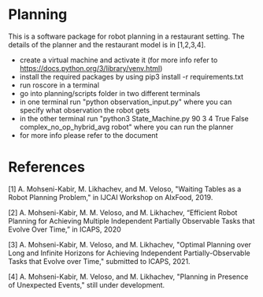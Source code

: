 # Planning

This is a software package for robot planning in a restaurant setting. The details of the planner and the restaurant model is in [1,2,3,4].

- create a virtual machine and activate it (for more info refer to https://docs.python.org/3/library/venv.html)
- install the required packages by using pip3 install -r requirements.txt
- run roscore in a terminal
- go into planning/scripts folder in two different terminals
- in one terminal run "python observation_input.py" where you can specify what observation the robot gets
- in the other terminal run "python3 State_Machine.py 90 3 4 True False complex_no_op_hybrid_avg robot" where you can run the planner
- for more info please refer to the document

# References
[1] A. Mohseni-Kabir, M. Likhachev, and M. Veloso, "Waiting Tables as a Robot Planning Problem," in IJCAI Workshop on AIxFood, 2019.

[2] A. Mohseni-Kabir, M. M. Veloso, and M. Likhachev, “Efficient Robot Planning for Achieving Multiple Independent Partially Observable Tasks that Evolve Over Time,” in ICAPS, 2020

[3] A. Mohseni-Kabir, M. Veloso, and M. Likhachev, "Optimal Planning over Long and Infinite Horizons for Achieving Independent Partially-Observable Tasks that Evolve over Time," submitted to ICAPS, 2021.

[4] A. Mohseni-Kabir, M. Veloso, and M. Likhachev, "Planning in Presence of Unexpected Events," still under development.


